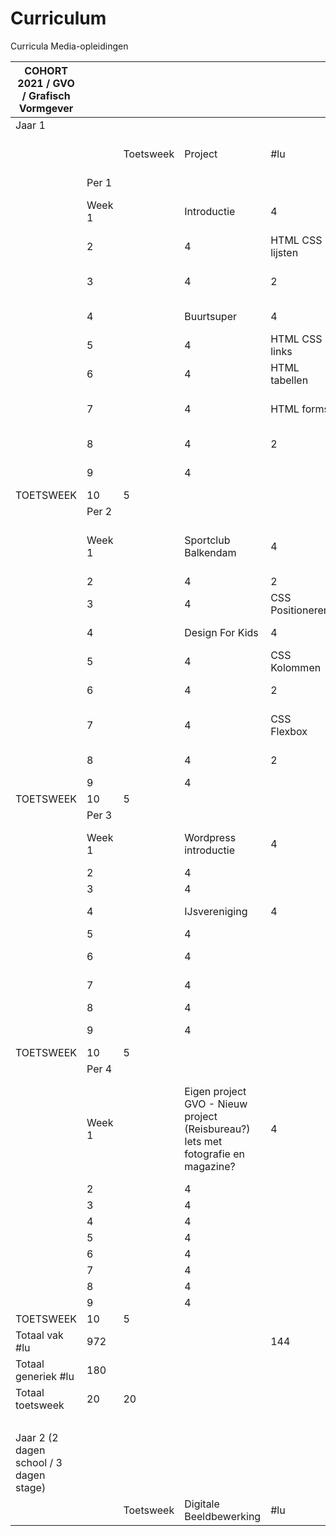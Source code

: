 # Curriculum
Curricula Media-opleidingen

| COHORT 2021 / GVO / Grafisch Vormgever  |        |           |                                                                                     |                  |                      |                              |                       |                    |                                  |                  |                           |                  |                |                             |                      |                   |                               |                            |                                                                             |           |                                    |     |               |     |   |     |        |     |            |     |              |                |             |              |                |            |
| --------------------------------------- | ------ | --------- | ----------------------------------------------------------------------------------- | ---------------- | -------------------- | ---------------------------- | --------------------- | ------------------ | -------------------------------- | ---------------- | ------------------------- | ---------------- | -------------- | --------------------------- | -------------------- | ----------------- | ----------------------------- | -------------------------- | --------------------------------------------------------------------------- | --------- | ---------------------------------- | --- | ------------- | --- | - | --- | ------ | --- | ---------- | --- | ------------ | -------------- | ----------- | ------------ | -------------- | ---------- |
| Jaar 1                                  |        |           |                                                                                     |                  |                      |                              |                       |                    |                                  |                  |                           |                  |                |                             |                      |                   |                               |                            |                                                                             |           |                                    |     |               |     |   |     |        |     |            |     |              |                |             |              |                |            |  |  |
|                                         |        | Toetsweek | Project                                                                             | #lu              | Webtechnologie       | #lu                          | Digitale vaardigheden | #lu                | Grafisch Vormgeven               | #lu              | Illustrator               | #lu              | InDesign       | #lu                         | Photoshop            | #lu               | Fotografie                    | #lu                        | Audio/video                                                                 | #lu       | Tekenen                            | #lu | Portfolio #lu | #lu |   | #lu | Engels | #lu | Nederlands | #lu | Coaching #lu | Buco / LOB #lu | Rekenen #lu | Sport #lu    | FIT@School #lu | beroep #lu | totaal #lu | totaal #ku |
|                                         | Per 1  |           |                                                                                     |                  |                      |                              |                       |                    |                                  |                  |                           |                  |                |                             |                      |                   |                               |                            |
|                                         | Week 1 |           | Introductie                                                                         | 4                | HTML CSS basis       | 2                            | Mappenstructuur       | 2                  | Introductie & poster             | 4                | introductie               | 2                | introductie    | 2                           |                      | 2                 | Repetitie en perspectief      | 3                          |                                                                             |           | Dummy/Schetsen                     | 2   |               |     |   |     |        | 2   |            | 2   | 2            | 3              | 2           | 0            | 2              | 23         | 36 | 27 |
|                                         | 2      |           | 4                                                                                   | HTML CSS lijsten | 2                    | Zippen en versturen          | 2                     | 4                  | pentool                          | 2                | coverdesign               | 2                |                | 2                           | 3                    |                   |                               | Compositie                 | 2                                                                           |           |                                    |     |               |     | 2 |     | 2      | 2   | 3          | 2   | 0            | 2              | 23          | 36           | 27             |
|                                         | 3      |           | 4                                                                                   | 2                | Versiebeheer         | 2                            | 4                     | vectoriseren       | 2                                | contentpage      | 2                         | Selecteren       | 2              | Sluitertijd                 | 3                    |                   |                               | Tekenen naar de waarneming | 2                                                                           |           |                                    |     |               |     | 2 |     | 2      | 2   | 3          | 2   | 0            | 2              | 23          | 36           | 27             |
|                                         | 4      |           | Buurtsuper                                                                          | 4                | HTML CSS externe css | 2                            | Media beheren         | 2                  | 4                                | lijnen en vormen | 2                         | voucher / coupon | 2              | &                           | 2                    | 3                 |                               |                            | Perspectief                                                                 | 2         |                                    |     |               |     |   | 2   |        | 2   | 2          | 3   | 2            | 0              | 2           | 23           | 36             | 27         |
|                                         | 5      |           | 4                                                                                   | HTML CSS links   | 2                    | Opslagmedia                  | 2                     | 4                  | instellingen                     | 2                | flyer / leaflet           | 2                | Retoucheren    | 2                           | Diafragma            | 3                 |                               |                            | Perspectief                                                                 | 2         |                                    |     |               |     |   | 2   |        | 2   | 2          | 3   | 2            | 0              | 2           | 23           | 36             | 27         |
|                                         | 6      |           | 4                                                                                   | HTML tabellen    | 2                    | Copyrights                   | 2                     | 4                  | kleur                            | 2                | krantenadvertentie        | 2                |                | 2                           | 3                    |                   |                               | Tekentechniek              | 2                                                                           |           |                                    |     |               |     | 2 |     | 2      | 2   | 3          | 2   | 0            | 2              | 23          | 36           | 27             |
|                                         | 7      |           | 4                                                                                   | HTML forms       | 2                    | Populaire Grafische formaten | 2                     | 4                  | kleur                            | 2                | stadsgids                 | 2                |                | 2                           | ISO                  | 3                 |                               |                            | Figuur tekenen                                                              | 2         |                                    |     |               |     |   | 2   |        | 2   | 2          | 3   | 2            | 0              | 2           | 23           | 36             | 27         |
|                                         | 8      |           | 4                                                                                   | 2                | Bestandsconversie    | 2                            | 4                     | tekenen            | 2                                | movieposter      | 2                         |                  | 2              | 3                           |                      |                   | Hoofd tekenen                 | 2                          |                                                                             |           |                                    |     |               | 2   |   | 2   | 2      | 3   | 2          | 0   | 2            | 23             | 36          | 27           |
|                                         | 9      |           | 4                                                                                   |                  | 2                    |                              | 2                     | 4                  | verven                           | 2                | advertentie mob. telefoon | 2                |                | 2                           |                      | 3                 |                               |                            | Aftekenles                                                                  | 2         |                                    |     |               |     |   | 2   |        | 2   | 2          | 3   | 2            | 0              | 2           | 23           | 36             | 27         |
| TOETSWEEK                               | 10     | 5         |                                                                                     |                  |                      |                              |                       |                    |                                  |                  |                           |                  |                |                             |                      |                   |                               |                            |                                                                             |           |                                    |     |               |     |   |     |        |     |            |     |              |                |             |              |                |            |  |  |
|                                         | Per 2  |           |                                                                                     |                  |                      |                              |                       |                    |                                  |                  |                           |                  |                |                             |                      |                   |                               |                            |
|                                         | Week 1 |           | Sportclub Balkendam                                                                 | 4                | CSS Nieuwspagina     | 2                            | Afbeeldingen schalen  | 2                  |  Damn Fashion<br>                | 4                | objecten                  | 2                | proefschrift   | 2                           |                      | 2                 | Werken met externe lichtbron  | 3                          |                                                                             |           | Texturen                           | 2   | Portfolio     |     |   |     |        | 2   |            | 2   | 2            | 3              | 2           | 0            | 2              | 23         | 36 | 27 |
|                                         | 2      |           | 4                                                                                   | 2                | Kleurdiepte          | 2                            | 4                     |                    | 2                                | 2                |                           | 2                | 3              |                             |                      | Houtskool         | 2                             |                            |                                                                             |           |                                    |     | 2             |     | 2 | 2   | 3      | 2   | 0          | 2   | 23           | 36             | 27          |
|                                         | 3      |           | 4                                                                                   | CSS Positioneren | 2                    | Web RGB kanalen              | 2                     | 4                  | opslaan in Ill.                  | 2                | 2                         | Lagen            | 2              | Drieluik                    | 3                    |                   |                               | Fineliner / inkt           | 2                                                                           |           |                                    |     |               |     | 2 |     | 2      | 2   | 3          | 2   | 0            | 2              | 23          | 36           | 27             |
|                                         | 4      |           | Design For Kids                                                                     | 4                | 2                    | JPEG compressie              | 2                     | 4                  | opslaan voor web                 | 2                | 2                         | &                | 2              | Eigen opdracht              | 3                    |                   |                               | Kleurpotlood               | 2                                                                           |           |                                    |     |               |     | 2 |     | 2      | 2   | 3          | 2   | 0            | 2              | 23          | 36           | 27             |
|                                         | 5      |           | 4                                                                                   | CSS Kolommen     | 2                    | Photoshop Safe for web       | 2                     | 4                  | illustrator effecten             | 2                | 2                         | maskers          | 2              | Reportage                   | 3                    |                   |                               | Papier                     | 2                                                                           |           |                                    |     |               |     | 2 |     | 2      | 2   | 3          | 2   | 0            | 2              | 23          | 36           | 27             |
|                                         | 6      |           | 4                                                                                   | 2                | RAW conversie        | 2                            | 4                     | photoshop effecten | 2                                | kunstroute       | 2                         |                  | 2              | Themafoto                   | 3                    |                   |                               | Inkt naar hout             | 2                                                                           |           |                                    |     |               |     | 2 |     | 2      | 2   | 3          | 2   | 0            | 2              | 23          | 36           | 27             |
|                                         | 7      |           | 4                                                                                   | CSS Flexbox      | 2                    | Foto/video op WEB            | 2                     | 4                  | automatiseren van handelingen    | 2                | 2                         |                  | 2              | Productfotografie           | 3                    |                   |                               | Collage                    | 2                                                                           |           |                                    |     |               |     | 2 |     | 2      | 2   | 3          | 2   | 0            | 2              | 23          | 36           | 27             |
|                                         | 8      |           | 4                                                                                   | 2                | PDF                  | 2                            | 4                     | nieuwe tools       | 2                                | 2                |                           | 2                | 3              |                             |                      | Collage           | 2                             |                            |                                                                             |           |                                    |     | 2             |     | 2 | 2   | 3      | 2   | 0          | 2   | 23           | 36             | 27          |
|                                         | 9      |           | 4                                                                                   |                  | 2                    |                              | 2                     | 4                  |                                  | 2                | 2                         |                  | 2              |                             | 3                    |                   |                               |                            | 2                                                                           |           |                                    |     |               |     | 2 |     | 2      | 2   | 3          | 2   | 0            | 2              | 23          | 36           | 27             |
| TOETSWEEK                               | 10     | 5         |                                                                                     |                  |                      |                              |                       |                    |                                  |                  |                           |                  |                |                             |                      |                   |                               |                            |                                                                             |           |                                    |     |               |     |   |     |        |     |            |     |              |                |             |              |                |            |  |  |
|                                         | Per 3  |           |                                                                                     |                  |                      |                              |                       |                    |                                  |                  |                           |                  |                |                             |                      |                   |                               |                            |
|                                         | Week 1 |           | Wordpress introductie                                                               | 4                |                      |                              |                       |                    | Van Dal                          | 4                | wireframing Ill.          | 2                | eigen magazine | 2                           |                      | 2                 | Detail / abstracte fotografie | 3                          | De Overval                                                                  | 3         | Digitaal tekenen                   | 2   | Portfolio     | 2   |   |     |        | 2   |            | 2   | 2            | 3              | 2           | 0            | 2              | 24         | 37 | 27,75 |
|                                         | 2      |           | 4                                                                                   |                  |                      |                              |                       | 4                  | webbuttons                       | 2                | 2                         |                  | 2              | Woord in beeld              | 3                    | 3                 | Pixelart                      | 2                          | Portfolio                                                                   | 2         |                                    |     |               | 2   |   | 2   | 2      | 3   | 2          | 0   | 2            | 24             | 37          | 27,75        |
|                                         | 3      |           | 4                                                                                   |                  |                      |                              |                       | 4                  | ui-kit                           | 2                | 2                         |                  | 2              | Voedselfotografie/Stockfoto | 3                    | 3                 | 2                             | Portfolio                  | 2                                                                           |           |                                    |     | 2             |     | 2 | 2   | 3      | 2   | 0          | 2   | 24           | 37             | 27,75       |
|                                         | 4      |           | IJsvereniging                                                                       | 4                |                      |                              |                       |                    | 4                                | opslaan voor CSS | 2                         | 2                |                | 2                           | Tegenlicht           | 3                 | 3                             | Isometrisch tekenen        | 2                                                                           | Portfolio | 2                                  |     |               |     | 2 |     | 2      | 2   | 3          | 2   | 0            | 2              | 24          | 37           | 27,75          |
|                                         | 5      |           | 4                                                                                   |                  |                      |                              |                       | 4                  |                                  | 2                | 2                         | Stripverhaal     | 2              | Fotomontage                 | 3                    | 3                 | 2                             | Portfolio                  | 2                                                                           |           |                                    |     | 2             |     | 2 | 2   | 3      | 2   | 0          | 2   | 24           | 37             | 27,75       |
|                                         | 6      |           | 4                                                                                   |                  |                      |                              |                       | 4                  |                                  | 2                | Menukaart                 | 2                |                | 2                           | 50 passen fotografie | 3                 | 3                             | 2                          | Portfolio                                                                   | 2         |                                    |     |               | 2   |   | 2   | 2      | 3   | 2          | 0   | 2            | 24             | 37          | 27,75        |
|                                         | 7      |           | 4                                                                                   |                  |                      |                              |                       | 4                  |                                  | 2                | 2                         |                  | 2              | Contexten / assiociaties    | 3                    | 3                 | Digitale Collage              | 2                          | Portfolio                                                                   | 2         |                                    |     |               | 2   |   | 2   | 2      | 3   | 2          | 0   | 2            | 24             | 37          | 27,75        |
|                                         | 8      |           | 4                                                                                   |                  |                      |                              |                       | 4                  |                                  | 2                | 2                         |                  | 2              | 3                           | 3                    | 2                 | Portfolio                     | 2                          |                                                                             |           |                                    | 2   |               | 2   | 2 | 3   | 2      | 0   | 2          | 24  | 37           | 27,75          |
|                                         | 9      |           | 4                                                                                   |                  |                      |                              |                       | 4                  |                                  | 2                | 2                         |                  | 2              |                             | 3                    | Intro Greenscreen | 3                             | 2                          | Portfolio                                                                   | 2         |                                    |     |               | 2   |   | 2   | 2      | 3   | 2          | 0   | 2            | 24             | 37          | 27,75        |
| TOETSWEEK                               | 10     | 5         |                                                                                     |                  |                      |                              |                       |                    |                                  |                  |                           |                  |                |                             |                      |                   |                               |                            |                                                                             |           |                                    |     |               |     |   |     |        |     |            |     |              |                |             |              |                |            |  |  |
|                                         | Per 4  |           |                                                                                     |                  |                      |                              |                       |                    |                                  |                  |                           |                  |                |                             |                      |                   |                               |                            |
|                                         | Week 1 |           | Eigen project GVO - Nieuw project (Reisbureau?)<br>Iets met fotografie en magazine? | 4                |                      |                              |                       |                    | Fresh & Strong<br>met verpakking | 6                |                           | 2                |                | 2                           |                      | 2                 |                               |                            | Twee kortere opdrachten:<br>een met geleend beeld en<br>een met eigen beeld | 4         | Digitaal tekenen: illustratieserie | 2   |               |     |   |     |        | 2   |            | 2   | 2            | 3              | 2           | 0            | 2              | 22         | 35 | 26,25 |
|                                         | 2      |           | 4                                                                                   |                  |                      |                              |                       | 6                  |                                  | 2                |                           | 2                |                | 2                           |                      |                   | 4                             | 2                          |                                                                             |           |                                    |     |               | 2   |   | 2   | 2      | 3   | 2          | 0   | 2            | 22             | 35          | 26,25        |
|                                         | 3      |           | 4                                                                                   |                  |                      |                              |                       | 6                  |                                  | 2                |                           | 2                |                | 2                           |                      |                   | 4                             | 2                          |                                                                             |           |                                    |     |               | 2   |   | 2   | 2      | 3   | 2          | 0   | 2            | 22             | 35          | 26,25        |
|                                         | 4      |           | 4                                                                                   |                  |                      |                              |                       | 6                  |                                  | 2                |                           | 2                |                | 2                           |                      |                   | 4                             | 2                          |                                                                             |           |                                    |     |               | 2   |   | 2   | 2      | 3   | 2          | 0   | 2            | 22             | 35          | 26,25        |
|                                         | 5      |           | 4                                                                                   |                  |                      |                              |                       | Zandput            | 6                                |                  | 2                         |                  | 2              | Extra technieken            | 2                    |                   |                               | 4                          | 2                                                                           |           |                                    |     |               |     | 2 |     | 2      | 2   | 3          | 2   | 0            | 2              | 22          | 35           | 26,25          |
|                                         | 6      |           | 4                                                                                   |                  |                      |                              |                       | 6                  |                                  | 2                |                           | 2                |                | 2                           |                      |                   | 4                             | 2                          |                                                                             |           |                                    |     |               | 2   |   | 2   | 2      | 3   | 2          | 0   | 2            | 22             | 35          | 26,25        |
|                                         | 7      |           | 4                                                                                   |                  |                      |                              |                       | 6                  |                                  | 2                |                           | 2                |                | 2                           |                      |                   | 4                             | 2                          |                                                                             |           |                                    |     |               | 2   |   | 2   | 2      | 3   | 2          | 0   | 2            | 22             | 35          | 26,25        |
|                                         | 8      |           | 4                                                                                   |                  |                      |                              |                       | 6                  |                                  | 2                |                           | 2                |                | 2                           |                      |                   | 4                             | 2                          |                                                                             |           |                                    |     |               | 2   |   | 2   | 2      | 3   | 2          | 0   | 2            | 22             | 35          | 26,25        |
|                                         | 9      |           | 4                                                                                   |                  |                      |                              |                       | 6                  |                                  | 2                |                           | 2                |                | 2                           |                      |                   | 4                             | 2                          |                                                                             |           |                                    |     |               | 2   |   | 2   | 2      | 3   | 2          | 0   | 2            | 22             | 35          | 26,25        |
| TOETSWEEK                               | 10     | 5         |                                                                                     |                  |                      |                              |                       |                    |                                  |                  |                           |                  |                |                             |                      |                   |                               |                            |                                                                             |           |                                    |     |               |     |   |     |        |     |            |     |              |                |             |              |                |            |  |  |
| Totaal vak #lu                          | 972    |           |                                                                                     | 144              |                      | 36                           |                       | 36                 |                                  | 162              |                           | 72               |                | 72                          |                      | 72                |                               | 81                         |                                                                             | 63        |                                    | 72  |               | 18  |   | 0   |        | 72  |            | 72  |              |                |             |              |                | 972        |  |  |
| Totaal generiek #lu                     | 180    |           |                                                                                     |                  |                      |                              |                       |                    |                                  |                  |                           |                  |                |                             |                      |                   |                               |                            |                                                                             |           |                                    |     |               |     |   |     |        |     |            |     | 72           | 108            | 72          | 0            | 72             | 324        |  |  |
| Totaal toetsweek                        | 20     | 20        |                                                                                     |                  |                      |                              |                       |                    |                                  |                  |                           |                  |                |                             |                      |                   |                               |                            |                                                                             |           |                                    |     |               |     |   |     |        |     |            |     |              |                |             |              |                |            | 20 |  |
|                                         |        |           |                                                                                     |                  |                      |                              |                       |                    |                                  |                  |                           |                  |                |                             |                      |                   |                               |                            |                                                                             |           |                                    |     |               |     |   |     |        |     |            |     |              |                |             |              |                | 1296       | 1316 | 972 |
| Jaar 2 (2 dagen school / 3 dagen stage) |        |           |                                                                                     |                  |                      |                              |                       |                    |                                  |                  |                           |                  |                |                             |                      |                   |                               |                            |                                                                             |           |                                    |     |               |     |   |     |        |     |            |     |              |                |             |              |                |            |  |
|                                         |        | Toetsweek | Digitale Beeldbewerking                                                             | #lu              | Grafisch Vormgeven   | #lu                          |                       | #lu                |                                  |                  |                           |                  | STAGE          |                             |                      |                   |                               |                            |                                                                             |           |                                    |     |               |     |   |     | Engels | #lu | Nederlands | #lu |              |                |             | Coaching #lu | Rekenen #lu    | beroep #lu | totaal #lu | totaal #ku |

